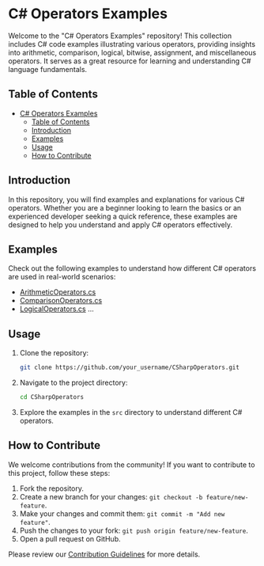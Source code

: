 # C# Operators Examples

Welcome to the "C# Operators Examples" repository! This collection includes C# code examples illustrating various operators, providing insights into arithmetic, comparison, logical, bitwise, assignment, and miscellaneous operators. It serves as a great resource for learning and understanding C# language fundamentals.

## Table of Contents

- [C# Operators Examples](#c-operators-examples)
  - [Table of Contents](#table-of-contents)
  - [Introduction](#introduction)
  - [Examples](#examples)
  - [Usage](#usage)
  - [How to Contribute](#how-to-contribute)

## Introduction

In this repository, you will find examples and explanations for various C# operators. Whether you are a beginner looking to learn the basics or an experienced developer seeking a quick reference, these examples are designed to help you understand and apply C# operators effectively.

## Examples

Check out the following examples to understand how different C# operators are used in real-world scenarios:

- [ArithmeticOperators.cs](src/ArithmeticOperators.cs)
- [ComparisonOperators.cs](src/ComparisonOperators.cs)
- [LogicalOperators.cs](src/LogicalOperators.cs)
...

## Usage

1. Clone the repository:

    ```bash
    git clone https://github.com/your_username/CSharpOperators.git
    ```

2. Navigate to the project directory:

    ```bash
    cd CSharpOperators
    ```

3. Explore the examples in the `src` directory to understand different C# operators.

## How to Contribute

We welcome contributions from the community! If you want to contribute to this project, follow these steps:

1. Fork the repository.
2. Create a new branch for your changes: `git checkout -b feature/new-feature`.
3. Make your changes and commit them: `git commit -m "Add new feature"`.
4. Push the changes to your fork: `git push origin feature/new-feature`.
5. Open a pull request on GitHub.

Please review our [Contribution Guidelines](CONTRIBUTING.md) for more details.
